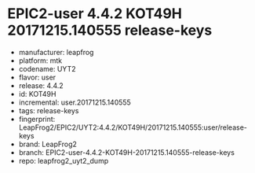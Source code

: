 # EPIC2-user 4.4.2 KOT49H 20171215.140555 release-keys
- manufacturer: leapfrog
- platform: mtk
- codename: UYT2
- flavor: user
- release: 4.4.2
- id: KOT49H
- incremental: user.20171215.140555
- tags: release-keys
- fingerprint: LeapFrog2/EPIC2/UYT2:4.4.2/KOT49H/20171215.140555:user/release-keys
- brand: LeapFrog2
- branch: EPIC2-user-4.4.2-KOT49H-20171215.140555-release-keys
- repo: leapfrog2_uyt2_dump
